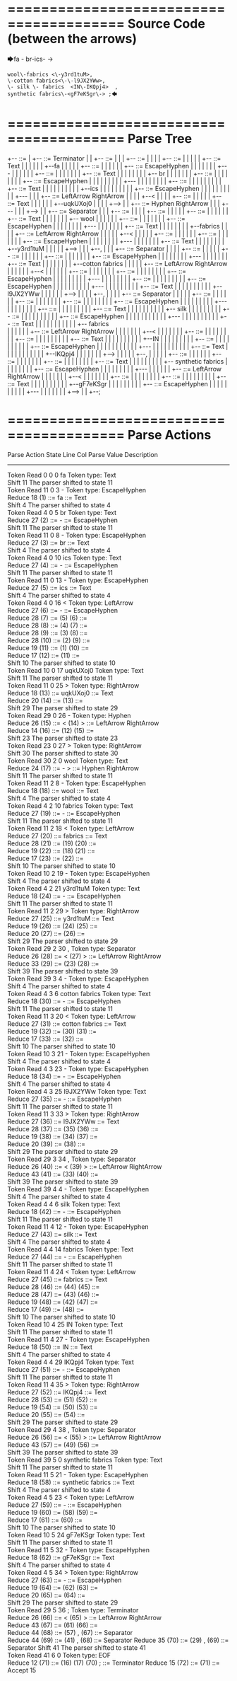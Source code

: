 ========================================
Source Code (between the arrows)
========================================

🡆fa \- br\-ics\- <uqkUXoj0>->

    wool\-fabrics <\-y3rd1tuM>,
    \-cotton fabrics<\-\-l9JX2YWw>,
    \- silk \- fabrics  <IN\-IKQpj4>  ,
    synthetic fabrics\-<gF7eKSgr\-> ;🡄

========================================
Parse Tree
========================================

+--<scripture> ::= <expression>
|  +--<expression> ::= <item> <producer> <item-or-expression-list> Terminator
|  |  +--<item> ::= <text> <tag>
|  |  |  +--<text> ::= <text-chunk-list>
|  |  |  |  +--<text-chunk-list> ::= <text-chunk> <text-chunk-list>
|  |  |  |  |  +--<text-chunk> ::= Text
|  |  |  |  |  |  +--fa 
|  |  |  |  |  +--<text-chunk-list> ::= <text-chunk> <text-chunk-list>
|  |  |  |  |  |  +--<text-chunk> ::= EscapeHyphen
|  |  |  |  |  |  |  +--\-
|  |  |  |  |  |  +--<text-chunk-list> ::= <text-chunk> <text-chunk-list>
|  |  |  |  |  |  |  +--<text-chunk> ::= Text
|  |  |  |  |  |  |  |  +-- br
|  |  |  |  |  |  |  +--<text-chunk-list> ::= <text-chunk> <text-chunk-list>
|  |  |  |  |  |  |  |  +--<text-chunk> ::= EscapeHyphen
|  |  |  |  |  |  |  |  |  +--\-
|  |  |  |  |  |  |  |  +--<text-chunk-list> ::= <text-chunk> <text-chunk>
|  |  |  |  |  |  |  |  |  +--<text-chunk> ::= Text
|  |  |  |  |  |  |  |  |  |  +--ics
|  |  |  |  |  |  |  |  |  +--<text-chunk> ::= EscapeHyphen
|  |  |  |  |  |  |  |  |  |  +--\-
|  |  |  +--<tag> ::= LeftArrow <text> RightArrow
|  |  |  |  +--<
|  |  |  |  +--<text> ::= <text-chunk>
|  |  |  |  |  +--<text-chunk> ::= Text
|  |  |  |  |  |  +--uqkUXoj0
|  |  |  |  +-->
|  |  +--<producer> ::= Hyphen RightArrow
|  |  |  +---
|  |  |  +-->
|  |  +--<item-or-expression-list> ::= <item> Separator <item-or-expression-list>
|  |  |  +--<item> ::= <text> <tag>
|  |  |  |  +--<text> ::= <text-chunk-list>
|  |  |  |  |  +--<text-chunk-list> ::= <text-chunk> <text-chunk-list>
|  |  |  |  |  |  +--<text-chunk> ::= Text
|  |  |  |  |  |  |  +--    wool
|  |  |  |  |  |  +--<text-chunk-list> ::= <text-chunk> <text-chunk>
|  |  |  |  |  |  |  +--<text-chunk> ::= EscapeHyphen
|  |  |  |  |  |  |  |  +--\-
|  |  |  |  |  |  |  +--<text-chunk> ::= Text
|  |  |  |  |  |  |  |  +--fabrics 
|  |  |  |  +--<tag> ::= LeftArrow <text> RightArrow
|  |  |  |  |  +--<
|  |  |  |  |  +--<text> ::= <text-chunk-list>
|  |  |  |  |  |  +--<text-chunk-list> ::= <text-chunk> <text-chunk>
|  |  |  |  |  |  |  +--<text-chunk> ::= EscapeHyphen
|  |  |  |  |  |  |  |  +--\-
|  |  |  |  |  |  |  +--<text-chunk> ::= Text
|  |  |  |  |  |  |  |  +--y3rd1tuM
|  |  |  |  |  +-->
|  |  |  +--,
|  |  |  +--<item-or-expression-list> ::= <item> Separator <item-or-expression-list>
|  |  |  |  +--<item> ::= <text> <tag>
|  |  |  |  |  +--<text> ::= <text-chunk-list>
|  |  |  |  |  |  +--<text-chunk-list> ::= <text-chunk> <text-chunk>
|  |  |  |  |  |  |  +--<text-chunk> ::= EscapeHyphen
|  |  |  |  |  |  |  |  +--\-
|  |  |  |  |  |  |  +--<text-chunk> ::= Text
|  |  |  |  |  |  |  |  +--cotton fabrics
|  |  |  |  |  +--<tag> ::= LeftArrow <text> RightArrow
|  |  |  |  |  |  +--<
|  |  |  |  |  |  +--<text> ::= <text-chunk-list>
|  |  |  |  |  |  |  +--<text-chunk-list> ::= <text-chunk> <text-chunk-list>
|  |  |  |  |  |  |  |  +--<text-chunk> ::= EscapeHyphen
|  |  |  |  |  |  |  |  |  +--\-
|  |  |  |  |  |  |  |  +--<text-chunk-list> ::= <text-chunk> <text-chunk>
|  |  |  |  |  |  |  |  |  +--<text-chunk> ::= EscapeHyphen
|  |  |  |  |  |  |  |  |  |  +--\-
|  |  |  |  |  |  |  |  |  +--<text-chunk> ::= Text
|  |  |  |  |  |  |  |  |  |  +--l9JX2YWw
|  |  |  |  |  |  +-->
|  |  |  |  +--,
|  |  |  |  +--<item-or-expression-list> ::= <item> Separator <item>
|  |  |  |  |  +--<item> ::= <text> <tag>
|  |  |  |  |  |  +--<text> ::= <text-chunk-list>
|  |  |  |  |  |  |  +--<text-chunk-list> ::= <text-chunk> <text-chunk-list>
|  |  |  |  |  |  |  |  +--<text-chunk> ::= EscapeHyphen
|  |  |  |  |  |  |  |  |  +--\-
|  |  |  |  |  |  |  |  +--<text-chunk-list> ::= <text-chunk> <text-chunk-list>
|  |  |  |  |  |  |  |  |  +--<text-chunk> ::= Text
|  |  |  |  |  |  |  |  |  |  +-- silk 
|  |  |  |  |  |  |  |  |  +--<text-chunk-list> ::= <text-chunk> <text-chunk>
|  |  |  |  |  |  |  |  |  |  +--<text-chunk> ::= EscapeHyphen
|  |  |  |  |  |  |  |  |  |  |  +--\-
|  |  |  |  |  |  |  |  |  |  +--<text-chunk> ::= Text
|  |  |  |  |  |  |  |  |  |  |  +-- fabrics  
|  |  |  |  |  |  +--<tag> ::= LeftArrow <text> RightArrow
|  |  |  |  |  |  |  +--<
|  |  |  |  |  |  |  +--<text> ::= <text-chunk-list>
|  |  |  |  |  |  |  |  +--<text-chunk-list> ::= <text-chunk> <text-chunk-list>
|  |  |  |  |  |  |  |  |  +--<text-chunk> ::= Text
|  |  |  |  |  |  |  |  |  |  +--IN
|  |  |  |  |  |  |  |  |  +--<text-chunk-list> ::= <text-chunk> <text-chunk>
|  |  |  |  |  |  |  |  |  |  +--<text-chunk> ::= EscapeHyphen
|  |  |  |  |  |  |  |  |  |  |  +--\-
|  |  |  |  |  |  |  |  |  |  +--<text-chunk> ::= Text
|  |  |  |  |  |  |  |  |  |  |  +--IKQpj4
|  |  |  |  |  |  |  +-->
|  |  |  |  |  +--,
|  |  |  |  |  +--<item> ::= <text> <tag>
|  |  |  |  |  |  +--<text> ::= <text-chunk-list>
|  |  |  |  |  |  |  +--<text-chunk-list> ::= <text-chunk> <text-chunk>
|  |  |  |  |  |  |  |  +--<text-chunk> ::= Text
|  |  |  |  |  |  |  |  |  +--    synthetic fabrics
|  |  |  |  |  |  |  |  +--<text-chunk> ::= EscapeHyphen
|  |  |  |  |  |  |  |  |  +--\-
|  |  |  |  |  |  +--<tag> ::= LeftArrow <text> RightArrow
|  |  |  |  |  |  |  +--<
|  |  |  |  |  |  |  +--<text> ::= <text-chunk-list>
|  |  |  |  |  |  |  |  +--<text-chunk-list> ::= <text-chunk> <text-chunk>
|  |  |  |  |  |  |  |  |  +--<text-chunk> ::= Text
|  |  |  |  |  |  |  |  |  |  +--gF7eKSgr
|  |  |  |  |  |  |  |  |  +--<text-chunk> ::= EscapeHyphen
|  |  |  |  |  |  |  |  |  |  +--\-
|  |  |  |  |  |  |  +-->
|  |  +--;


========================================
Parse Actions
========================================

Parse Action      State    Line     Col   Parse Value                       Description                                                             
---------------   -----   -----   -----   -------------------------------   ------------------------------------------------------------------------
Token Read            0       0       0   fa                                Token type: Text                                                        
Shift                11                                                     The parser shifted to state 11                                          
Token Read           11       0       3   \-                                Token type: EscapeHyphen                                                
Reduce               18                   (1) ::= fa                        <text-chunk> ::= Text                                                   
Shift                 4                                                     The parser shifted to state 4                                           
Token Read            4       0       5    br                               Token type: Text                                                        
Reduce               27                   (2) ::= \-                        <text-chunk> ::= EscapeHyphen                                           
Shift                11                                                     The parser shifted to state 11                                          
Token Read           11       0       8   \-                                Token type: EscapeHyphen                                                
Reduce               27                   (3) ::=  br                       <text-chunk> ::= Text                                                   
Shift                 4                                                     The parser shifted to state 4                                           
Token Read            4       0      10   ics                               Token type: Text                                                        
Reduce               27                   (4) ::= \-                        <text-chunk> ::= EscapeHyphen                                           
Shift                11                                                     The parser shifted to state 11                                          
Token Read           11       0      13   \-                                Token type: EscapeHyphen                                                
Reduce               27                   (5) ::= ics                       <text-chunk> ::= Text                                                   
Shift                 4                                                     The parser shifted to state 4                                           
Token Read            4       0      16   <                                 Token type: LeftArrow                                                   
Reduce               27                   (6) ::= \-                        <text-chunk> ::= EscapeHyphen                                           
Reduce               28                   (7) ::= (5) (6)                   <text-chunk-list> ::= <text-chunk> <text-chunk>                         
Reduce               28                   (8) ::= (4) (7)                   <text-chunk-list> ::= <text-chunk> <text-chunk-list>                    
Reduce               28                   (9) ::= (3) (8)                   <text-chunk-list> ::= <text-chunk> <text-chunk-list>                    
Reduce               28                   (10) ::= (2) (9)                  <text-chunk-list> ::= <text-chunk> <text-chunk-list>                    
Reduce               19                   (11) ::= (1) (10)                 <text-chunk-list> ::= <text-chunk> <text-chunk-list>                    
Reduce               17                   (12) ::= (11)                     <text> ::= <text-chunk-list>                                            
Shift                10                                                     The parser shifted to state 10                                          
Token Read           10       0      17   uqkUXoj0                          Token type: Text                                                        
Shift                11                                                     The parser shifted to state 11                                          
Token Read           11       0      25   >                                 Token type: RightArrow                                                  
Reduce               18                   (13) ::= uqkUXoj0                 <text-chunk> ::= Text                                                   
Reduce               20                   (14) ::= (13)                     <text> ::= <text-chunk>                                                 
Shift                29                                                     The parser shifted to state 29                                          
Token Read           29       0      26   -                                 Token type: Hyphen                                                      
Reduce               26                   (15) ::= < (14) >                 <tag> ::= LeftArrow <text> RightArrow                                   
Reduce               14                   (16) ::= (12) (15)                <item> ::= <text> <tag>                                                 
Shift                23                                                     The parser shifted to state 23                                          
Token Read           23       0      27   >                                 Token type: RightArrow                                                  
Shift                30                                                     The parser shifted to state 30                                          
Token Read           30       2       0       wool                          Token type: Text                                                        
Reduce               24                   (17) ::= - >                      <producer> ::= Hyphen RightArrow                                        
Shift                11                                                     The parser shifted to state 11                                          
Token Read           11       2       8   \-                                Token type: EscapeHyphen                                                
Reduce               18                   (18) ::=     wool                 <text-chunk> ::= Text                                                   
Shift                 4                                                     The parser shifted to state 4                                           
Token Read            4       2      10   fabrics                           Token type: Text                                                        
Reduce               27                   (19) ::= \-                       <text-chunk> ::= EscapeHyphen                                           
Shift                11                                                     The parser shifted to state 11                                          
Token Read           11       2      18   <                                 Token type: LeftArrow                                                   
Reduce               27                   (20) ::= fabrics                  <text-chunk> ::= Text                                                   
Reduce               28                   (21) ::= (19) (20)                <text-chunk-list> ::= <text-chunk> <text-chunk>                         
Reduce               19                   (22) ::= (18) (21)                <text-chunk-list> ::= <text-chunk> <text-chunk-list>                    
Reduce               17                   (23) ::= (22)                     <text> ::= <text-chunk-list>                                            
Shift                10                                                     The parser shifted to state 10                                          
Token Read           10       2      19   \-                                Token type: EscapeHyphen                                                
Shift                 4                                                     The parser shifted to state 4                                           
Token Read            4       2      21   y3rd1tuM                          Token type: Text                                                        
Reduce               18                   (24) ::= \-                       <text-chunk> ::= EscapeHyphen                                           
Shift                11                                                     The parser shifted to state 11                                          
Token Read           11       2      29   >                                 Token type: RightArrow                                                  
Reduce               27                   (25) ::= y3rd1tuM                 <text-chunk> ::= Text                                                   
Reduce               19                   (26) ::= (24) (25)                <text-chunk-list> ::= <text-chunk> <text-chunk>                         
Reduce               20                   (27) ::= (26)                     <text> ::= <text-chunk-list>                                            
Shift                29                                                     The parser shifted to state 29                                          
Token Read           29       2      30   ,                                 Token type: Separator                                                   
Reduce               26                   (28) ::= < (27) >                 <tag> ::= LeftArrow <text> RightArrow                                   
Reduce               33                   (29) ::= (23) (28)                <item> ::= <text> <tag>                                                 
Shift                39                                                     The parser shifted to state 39                                          
Token Read           39       3       4   \-                                Token type: EscapeHyphen                                                
Shift                 4                                                     The parser shifted to state 4                                           
Token Read            4       3       6   cotton fabrics                    Token type: Text                                                        
Reduce               18                   (30) ::= \-                       <text-chunk> ::= EscapeHyphen                                           
Shift                11                                                     The parser shifted to state 11                                          
Token Read           11       3      20   <                                 Token type: LeftArrow                                                   
Reduce               27                   (31) ::= cotton fabrics           <text-chunk> ::= Text                                                   
Reduce               19                   (32) ::= (30) (31)                <text-chunk-list> ::= <text-chunk> <text-chunk>                         
Reduce               17                   (33) ::= (32)                     <text> ::= <text-chunk-list>                                            
Shift                10                                                     The parser shifted to state 10                                          
Token Read           10       3      21   \-                                Token type: EscapeHyphen                                                
Shift                 4                                                     The parser shifted to state 4                                           
Token Read            4       3      23   \-                                Token type: EscapeHyphen                                                
Reduce               18                   (34) ::= \-                       <text-chunk> ::= EscapeHyphen                                           
Shift                 4                                                     The parser shifted to state 4                                           
Token Read            4       3      25   l9JX2YWw                          Token type: Text                                                        
Reduce               27                   (35) ::= \-                       <text-chunk> ::= EscapeHyphen                                           
Shift                11                                                     The parser shifted to state 11                                          
Token Read           11       3      33   >                                 Token type: RightArrow                                                  
Reduce               27                   (36) ::= l9JX2YWw                 <text-chunk> ::= Text                                                   
Reduce               28                   (37) ::= (35) (36)                <text-chunk-list> ::= <text-chunk> <text-chunk>                         
Reduce               19                   (38) ::= (34) (37)                <text-chunk-list> ::= <text-chunk> <text-chunk-list>                    
Reduce               20                   (39) ::= (38)                     <text> ::= <text-chunk-list>                                            
Shift                29                                                     The parser shifted to state 29                                          
Token Read           29       3      34   ,                                 Token type: Separator                                                   
Reduce               26                   (40) ::= < (39) >                 <tag> ::= LeftArrow <text> RightArrow                                   
Reduce               43                   (41) ::= (33) (40)                <item> ::= <text> <tag>                                                 
Shift                39                                                     The parser shifted to state 39                                          
Token Read           39       4       4   \-                                Token type: EscapeHyphen                                                
Shift                 4                                                     The parser shifted to state 4                                           
Token Read            4       4       6    silk                             Token type: Text                                                        
Reduce               18                   (42) ::= \-                       <text-chunk> ::= EscapeHyphen                                           
Shift                11                                                     The parser shifted to state 11                                          
Token Read           11       4      12   \-                                Token type: EscapeHyphen                                                
Reduce               27                   (43) ::=  silk                    <text-chunk> ::= Text                                                   
Shift                 4                                                     The parser shifted to state 4                                           
Token Read            4       4      14    fabrics                          Token type: Text                                                        
Reduce               27                   (44) ::= \-                       <text-chunk> ::= EscapeHyphen                                           
Shift                11                                                     The parser shifted to state 11                                          
Token Read           11       4      24   <                                 Token type: LeftArrow                                                   
Reduce               27                   (45) ::=  fabrics                 <text-chunk> ::= Text                                                   
Reduce               28                   (46) ::= (44) (45)                <text-chunk-list> ::= <text-chunk> <text-chunk>                         
Reduce               28                   (47) ::= (43) (46)                <text-chunk-list> ::= <text-chunk> <text-chunk-list>                    
Reduce               19                   (48) ::= (42) (47)                <text-chunk-list> ::= <text-chunk> <text-chunk-list>                    
Reduce               17                   (49) ::= (48)                     <text> ::= <text-chunk-list>                                            
Shift                10                                                     The parser shifted to state 10                                          
Token Read           10       4      25   IN                                Token type: Text                                                        
Shift                11                                                     The parser shifted to state 11                                          
Token Read           11       4      27   \-                                Token type: EscapeHyphen                                                
Reduce               18                   (50) ::= IN                       <text-chunk> ::= Text                                                   
Shift                 4                                                     The parser shifted to state 4                                           
Token Read            4       4      29   IKQpj4                            Token type: Text                                                        
Reduce               27                   (51) ::= \-                       <text-chunk> ::= EscapeHyphen                                           
Shift                11                                                     The parser shifted to state 11                                          
Token Read           11       4      35   >                                 Token type: RightArrow                                                  
Reduce               27                   (52) ::= IKQpj4                   <text-chunk> ::= Text                                                   
Reduce               28                   (53) ::= (51) (52)                <text-chunk-list> ::= <text-chunk> <text-chunk>                         
Reduce               19                   (54) ::= (50) (53)                <text-chunk-list> ::= <text-chunk> <text-chunk-list>                    
Reduce               20                   (55) ::= (54)                     <text> ::= <text-chunk-list>                                            
Shift                29                                                     The parser shifted to state 29                                          
Token Read           29       4      38   ,                                 Token type: Separator                                                   
Reduce               26                   (56) ::= < (55) >                 <tag> ::= LeftArrow <text> RightArrow                                   
Reduce               43                   (57) ::= (49) (56)                <item> ::= <text> <tag>                                                 
Shift                39                                                     The parser shifted to state 39                                          
Token Read           39       5       0       synthetic fabrics             Token type: Text                                                        
Shift                11                                                     The parser shifted to state 11                                          
Token Read           11       5      21   \-                                Token type: EscapeHyphen                                                
Reduce               18                   (58) ::=     synthetic fabrics    <text-chunk> ::= Text                                                   
Shift                 4                                                     The parser shifted to state 4                                           
Token Read            4       5      23   <                                 Token type: LeftArrow                                                   
Reduce               27                   (59) ::= \-                       <text-chunk> ::= EscapeHyphen                                           
Reduce               19                   (60) ::= (58) (59)                <text-chunk-list> ::= <text-chunk> <text-chunk>                         
Reduce               17                   (61) ::= (60)                     <text> ::= <text-chunk-list>                                            
Shift                10                                                     The parser shifted to state 10                                          
Token Read           10       5      24   gF7eKSgr                          Token type: Text                                                        
Shift                11                                                     The parser shifted to state 11                                          
Token Read           11       5      32   \-                                Token type: EscapeHyphen                                                
Reduce               18                   (62) ::= gF7eKSgr                 <text-chunk> ::= Text                                                   
Shift                 4                                                     The parser shifted to state 4                                           
Token Read            4       5      34   >                                 Token type: RightArrow                                                  
Reduce               27                   (63) ::= \-                       <text-chunk> ::= EscapeHyphen                                           
Reduce               19                   (64) ::= (62) (63)                <text-chunk-list> ::= <text-chunk> <text-chunk>                         
Reduce               20                   (65) ::= (64)                     <text> ::= <text-chunk-list>                                            
Shift                29                                                     The parser shifted to state 29                                          
Token Read           29       5      36   ;                                 Token type: Terminator                                                  
Reduce               26                   (66) ::= < (65) >                 <tag> ::= LeftArrow <text> RightArrow                                   
Reduce               43                   (67) ::= (61) (66)                <item> ::= <text> <tag>                                                 
Reduce               44                   (68) ::= (57) , (67)              <item-or-expression-list> ::= <item> Separator <item>                   
Reduce               44                   (69) ::= (41) , (68)              <item-or-expression-list> ::= <item> Separator <item-or-expression-list>
Reduce               35                   (70) ::= (29) , (69)              <item-or-expression-list> ::= <item> Separator <item-or-expression-list>
Shift                41                                                     The parser shifted to state 41                                          
Token Read           41       6       0                                     Token type: EOF                                                         
Reduce               12                   (71) ::= (16) (17) (70) ;         <expression> ::= <item> <producer> <item-or-expression-list> Terminator 
Reduce               15                   (72) ::= (71)                     <scripture> ::= <expression>                                            
Accept               15                                                                                                                             



